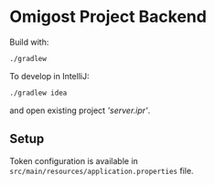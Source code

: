 # Omigost Project Backend

Build with:
```bash
./gradlew
```

To develop in IntelliJ:
```bash
./gradlew idea
```
and open existing project *'server.ipr'*.

## Setup

Token configuration is available in `src/main/resources/application.properties` file.
